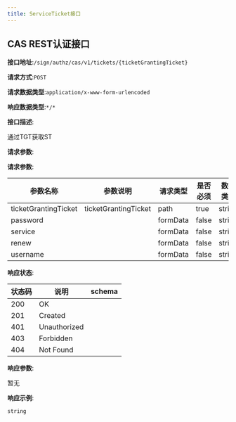 ```yaml
---
title: ServiceTicket接口
---
```


## CAS REST认证接口


**接口地址**:`/sign/authz/cas/v1/tickets/{ticketGrantingTicket}`


**请求方式**:`POST`


**请求数据类型**:`application/x-www-form-urlencoded`


**响应数据类型**:`*/*`


**接口描述**:<p>通过TGT获取ST</p>



**请求参数**:


**请求参数**:


| 参数名称 | 参数说明 | 请求类型    | 是否必须 | 数据类型 | schema |
| -------- | -------- | ----- | -------- | -------- | ------ |
|ticketGrantingTicket|ticketGrantingTicket|path|true|string||
|password||formData|false|string||
|service||formData|false|string||
|renew||formData|false|string||
|username||formData|false|string||


**响应状态**:


| 状态码 | 说明 | schema |
| -------- | -------- | ----- | 
|200|OK||
|201|Created||
|401|Unauthorized||
|403|Forbidden||
|404|Not Found||


**响应参数**:


暂无


**响应示例**:
```text
string
```